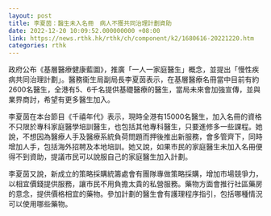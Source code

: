 ```yaml
---
layout: post
title: 李夏茵：醫生未入名冊　病人不獲共同治理計劃資助
date: 2022-12-20 10:09:52.000000000 +08:00
link: https://news.rthk.hk/rthk/ch/component/k2/1680616-20221220.htm
categories: rthk
---
```


政府公布《基層醫療健康藍圖》，推廣「一人一家庭醫生」概念，並提出「慢性疾病共同治理計劃」。醫務衞生局副局長李夏茵表示，在基層醫療名冊當中目前有約2600名醫生，全港有5、6千名提供基礎醫療的醫生，當局未來會加強宣傳，並與業界商討，希望有更多醫生加入。

李夏茵在本台節目《千禧年代》表示，現時全港有15000名醫生，加入名冊的資格不只限於專科家庭醫學培訓醫生，也包括其他專科醫生，只要進修多一些課程。她說，不想因為醫療人手及醫療系統負荷問題而押後推出新服務，會多管齊下，同時增加人手，包括海外招聘及本地培訓。她又說，如果市民的家庭醫生未加入名冊便得不到資助，提議市民可以說服自己的家庭醫生加入計劃。

李夏茵又說，新成立的策略採購統籌處會有團隊專做策略採購，增加市場競爭力，以相宜價錢提供服務，讓市民不用負擔太貴的私營服務。藥物方面會推行社區藥房的意念，提供價格相宜的藥物。參加計劃的醫生會有護理程序指引，包括哪種情況可以使用哪些藥物。
